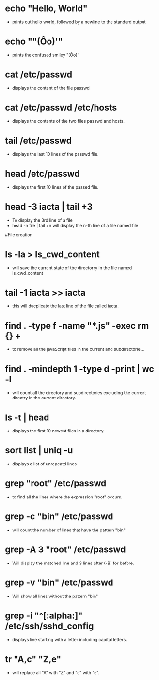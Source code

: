 # echo "Hello, World"
* prints out hello world, followed by a newline to the standard output

# echo "\"(Ôo)'"
* prints the confused smiley "(Ôo)'

# cat /etc/passwd
* displays the content of the file passwd

# cat /etc/passwd /etc/hosts
* displays the contents of the two files passwd and hosts.

# tail /etc/passwd
* displays the last 10 lines of the passwd file.

# head /etc/passwd
* displays the first 10 lines of the passed file.

# head -3 iacta | tail +3
* To display the 3rd line of a file
* head -n file | tail +n will display the n-th line of a file named file

#File creation

# ls -la > ls_cwd_content
* will save the current state of tbe directorry in the file named ls_cwd_content

# tail -1 iacta >> iacta
* this will ducplicate the last line of the file called iacta.


# find . -type f -name "*.js" -exec  rm {} +
* to remove all the javaScript files in the current and subdirectorie...

# find . -mindepth 1 -type d -print | wc -l
* will count all the directory and subdirectories excluding the current directry in the current directory.

# ls -t | head
* displays the first 10 newest files in a directory.

# sort list | uniq -u
* displays a list of unrepeatd lines

# grep "root" /etc/passwd
* to find all the lines where the expression "root" occurs.

# grep -c "bin" /etc/passwd
* will count the number of lines that have the pattern "bin"

# grep -A 3 "root" /etc/passwd
* Will display the matched line and 3 lines after (-B) for before.

# grep -v "bin" /etc/passwd
* Will show all lines without the pattern "bin"

# grep -i "^[:alpha:]" /etc/ssh/sshd_config
* displays line starting with a letter including capital letters.

# tr "A,c" "Z,e"
* will replace all "A" with "Z" and "c" with "e".
